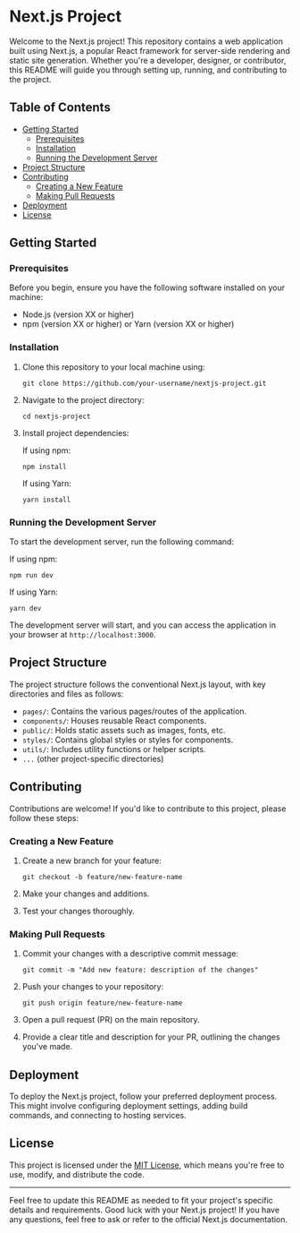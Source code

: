 # Next.js Project

Welcome to the Next.js project! This repository contains a web application built using Next.js, a popular React framework for server-side rendering and static site generation. Whether you're a developer, designer, or contributor, this README will guide you through setting up, running, and contributing to the project.

## Table of Contents

- [Getting Started](#getting-started)
  - [Prerequisites](#prerequisites)
  - [Installation](#installation)
  - [Running the Development Server](#running-the-development-server)
- [Project Structure](#project-structure)
- [Contributing](#contributing)
  - [Creating a New Feature](#creating-a-new-feature)
  - [Making Pull Requests](#making-pull-requests)
- [Deployment](#deployment)
- [License](#license)

## Getting Started

### Prerequisites

Before you begin, ensure you have the following software installed on your machine:

- Node.js (version XX or higher)
- npm (version XX or higher) or Yarn (version XX or higher)

### Installation

1. Clone this repository to your local machine using:

   ```
   git clone https://github.com/your-username/nextjs-project.git
   ```

2. Navigate to the project directory:

   ```
   cd nextjs-project
   ```

3. Install project dependencies:

   If using npm:

   ```
   npm install
   ```

   If using Yarn:

   ```
   yarn install
   ```

### Running the Development Server

To start the development server, run the following command:

If using npm:

```
npm run dev
```

If using Yarn:

```
yarn dev
```

The development server will start, and you can access the application in your browser at `http://localhost:3000`.

## Project Structure

The project structure follows the conventional Next.js layout, with key directories and files as follows:

- `pages/`: Contains the various pages/routes of the application.
- `components/`: Houses reusable React components.
- `public/`: Holds static assets such as images, fonts, etc.
- `styles/`: Contains global styles or styles for components.
- `utils/`: Includes utility functions or helper scripts.
- `...` (other project-specific directories)

## Contributing

Contributions are welcome! If you'd like to contribute to this project, please follow these steps:

### Creating a New Feature

1. Create a new branch for your feature:

   ```
   git checkout -b feature/new-feature-name
   ```

2. Make your changes and additions.

3. Test your changes thoroughly.

### Making Pull Requests

1. Commit your changes with a descriptive commit message:

   ```
   git commit -m "Add new feature: description of the changes"
   ```

2. Push your changes to your repository:

   ```
   git push origin feature/new-feature-name
   ```

3. Open a pull request (PR) on the main repository.

4. Provide a clear title and description for your PR, outlining the changes you've made.

## Deployment

To deploy the Next.js project, follow your preferred deployment process. This might involve configuring deployment settings, adding build commands, and connecting to hosting services.

## License

This project is licensed under the [MIT License](LICENSE), which means you're free to use, modify, and distribute the code.

---

Feel free to update this README as needed to fit your project's specific details and requirements. Good luck with your Next.js project! If you have any questions, feel free to ask or refer to the official Next.js documentation.
